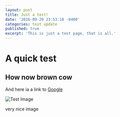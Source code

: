 ```yaml
---
layout: post
title: Just a test!
date: '2016-09-29 23:53:18 -0400'
categories: test update
published: true
excerpt: 'This is just a test page, that is all.'
---
```

# A quick test

## How now brown cow

And here ia a link to [Google](http://google.com)

![Test Image]({{site.baseurl}}/images/test/annespencerbanner_final2.png)

very nice image
